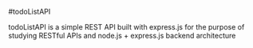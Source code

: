 #todoListAPI

todoListAPI is a simple REST API built with express.js for the purpose of studying RESTful APIs and node.js + express.js backend architecture
